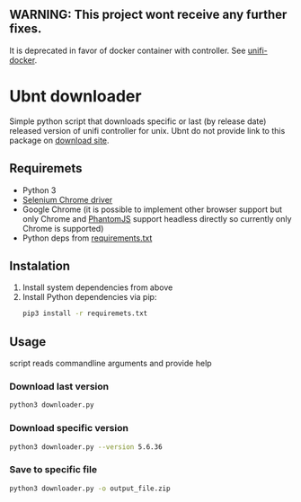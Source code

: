 ## WARNING: This project wont receive any further fixes. 
It is deprecated in favor of docker container with controller. 
See [unifi-docker](https://github.com/jacobalberty/unifi-docker).

# Ubnt downloader

Simple python script that downloads specific or last (by release date) released
version of unifi controller for unix. Ubnt do not provide link to 
this package on [download site](https://www.ubnt.com/download/unifi).

## Requiremets

 * Python 3
 * [Selenium Chrome driver](https://sites.google.com/a/chromium.org/chromedriver/)
 * Google Chrome (it is possible to implement other browser support 
 but only Chrome and [PhantomJS](http://phantomjs.org/) support headless directly so currently 
 only Chrome is supported)
 * Python deps from [requirements.txt](requirements.txt)
 
## Instalation

 1. Install system dependencies from above
 1. Install Python dependencies via pip:
     ```bash
    pip3 install -r requiremets.txt
    ```

## Usage

script reads commandline arguments and provide help

### Download last version

```bash
python3 downloader.py 
```

### Download specific version

```bash
python3 downloader.py --version 5.6.36
```

### Save to specific file

```bash
python3 downloader.py -o output_file.zip
```

